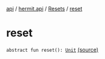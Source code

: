 [api](../../index.md) / [hermit.api](../index.md) / [Resets](index.md) / [reset](./reset.md)

# reset

`abstract fun reset(): `[`Unit`](https://kotlinlang.org/api/latest/jvm/stdlib/kotlin/-unit/index.html) [(source)](https://github.com/RBusarow/AutoReset/tree/master/api/src/main/kotlin/autoreset/api/Resets.kt#L35)
